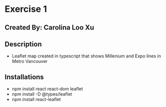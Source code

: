 # Exercise 1

## Created By: Carolina Loo Xu

## Description

- Leaflet map created in typescript that shows Millenium and Expo lines in Metro Vancouver

## Installations

- npm install react react-dom leaflet
- npm install -D @types/leaflet
- npm install react-leaflet
